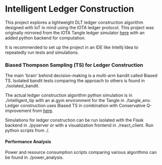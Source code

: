 # Intelligent Ledger Construction
This project explores a lightweight DLT ledger construction algorithm designed with IoT in mind using the IOTA ledger protocol. This project was originally mirrored from the IOTA Tangle ledger simulator [here](https://github.com/iotaledger/iotavisualization) with an added python backend for computation. 

It is recommended to set up the project in an IDE like Intellij Idea to repeatedly run tests and simulations.

### Biased Thompson Sampling (TS) for Ledger Construction
The main 'brain' behind decision-making is a multi-arm bandit called Biased TS. Isolated bandit tests comparing the approach to others is found in ./isolated_bandit.

The actual ledger construction algorithm python simulation is in ./intelligent_tip with an ai.gym environment for the Tangle in ./tangle_env. Ledger construction uses Biased TS in combination with Conservative Q-improvement from [here](https://arxiv.org/abs/1907.01180).

Simulations for ledger construction can be run isolated with the Flask backend in ./pyserver or with a visualization frontend in ./react_client. Run python scripts from ./.

#### Performance Analysis
Power and resource consumption scripts comparing various algorithms can be found in ./power_analysis.





